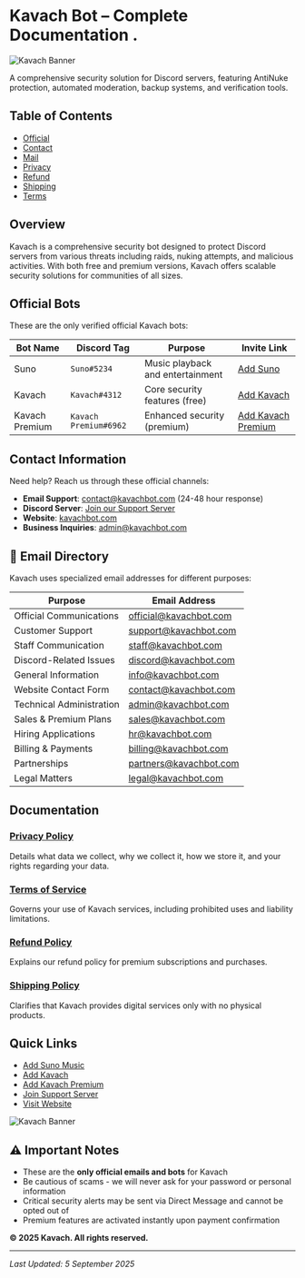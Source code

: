 # Kavach Bot – Complete Documentation .

  ![Kavach Banner](https://media.discordapp.net/attachments/1270304805570482188/1413524815058436096/logo.png?ex=68bc3f11&is=68baed91&hm=a53b1b054dd7d7e4f57fdd90c2a4dd157d1e2172b0352bbb7606d58b218d2d21&=&format=webp&quality=lossless&width=350&height=350)

A comprehensive security solution for Discord servers, featuring AntiNuke protection, automated moderation, backup systems, and verification tools.

##  Table of Contents

- [Official](./Official.md)
- [Contact](./Contact.md)
- [Mail](./Mail.md)
- [Privacy](./Privacy.md)
- [Refund](./Refund.md)
- [Shipping](./Shipping.md)
- [Terms](./Terms.md)

##  Overview

Kavach is a comprehensive security bot designed to protect Discord servers from various threats including raids, nuking attempts, and malicious activities. With both free and premium versions, Kavach offers scalable security solutions for communities of all sizes.

##  Official Bots

These are the only verified official Kavach bots:

| Bot Name | Discord Tag | Purpose | Invite Link |
|----------|-------------|---------|-------------|
| Suno | `Suno#5234` | Music playback and entertainment | [Add Suno](https://discord.com/oauth2/authorize?client_id=1213200797844897833) |
| Kavach | `Kavach#4312` | Core security features (free) | [Add Kavach](https://discord.com/oauth2/authorize?client_id=860040650124558336) |
| Kavach Premium | `Kavach Premium#6962` | Enhanced security (premium) | [Add Kavach Premium](https://discord.com/oauth2/authorize?client_id=1051442182466314281) |

##  Contact Information

Need help? Reach us through these official channels:

- **Email Support**: [contact@kavachbot.com](mailto:contact@kavachbot.com) (24-48 hour response)
- **Discord Server**: [Join our Support Server](https://discord.gg/Kavach)
- **Website**: [kavachbot.com](https://kavachbot.com)
- **Business Inquiries**: [admin@kavachbot.com](mailto:admin@kavachbot.com)

## 📧 Email Directory

Kavach uses specialized email addresses for different purposes:

| Purpose | Email Address |
|---------|---------------|
| Official Communications | [official@kavachbot.com](mailto:official@kavachbot.com) |
| Customer Support | [support@kavachbot.com](mailto:support@kavachbot.com) |
| Staff Communication | [staff@kavachbot.com](mailto:staff@kavachbot.com) |
| Discord-Related Issues | [discord@kavachbot.com](mailto:discord@kavachbot.com) |
| General Information | [info@kavachbot.com](mailto:info@kavachbot.com) |
| Website Contact Form | [contact@kavachbot.com](mailto:contact@kavachbot.com) |
| Technical Administration | [admin@kavachbot.com](mailto:admin@kavachbot.com) |
| Sales & Premium Plans | [sales@kavachbot.com](mailto:sales@kavachbot.com) |
| Hiring Applications | [hr@kavachbot.com](mailto:hr@kavachbot.com) |
| Billing & Payments | [billing@kavachbot.com](mailto:billing@kavachbot.com) |
| Partnerships | [partners@kavachbot.com](mailto:partners@kavachbot.com) |
| Legal Matters | [legal@kavachbot.com](mailto:legal@kavachbot.com) |

##  Documentation

### [Privacy Policy](Privacy.md)
Details what data we collect, why we collect it, how we store it, and your rights regarding your data.

### [Terms of Service](Terms.md)
Governs your use of Kavach services, including prohibited uses and liability limitations.

### [Refund Policy](Refund.md)
Explains our refund policy for premium subscriptions and purchases.

### [Shipping Policy](Shipping.md)
Clarifies that Kavach provides digital services only with no physical products.

##  Quick Links
- [Add Suno Music ](https://discord.com/oauth2/authorize?client_id=1213200797844897833)
- [Add Kavach ](https://discord.com/oauth2/authorize?client_id=860040650124558336)
- [Add Kavach Premium](https://discord.com/oauth2/authorize?client_id=1051442182466314281)
- [Join Support Server](https://discord.gg/Kavach)
- [Visit Website](https://kavachbot.com)

![Kavach Banner](https://media.discordapp.net/attachments/1270304805570482188/1413524247644733570/banner.png?ex=68bc3e8a&is=68baed0a&hm=cf8807fe7917e72c1bc08e24d63ff18574d5541387d55961961dcc18ad562697&=&format=webp&quality=lossless&width=550&height=194)

## ⚠️ Important Notes

- These are the **only official emails and bots** for Kavach
- Be cautious of scams - we will never ask for your password or personal information
- Critical security alerts may be sent via Direct Message and cannot be opted out of
- Premium features are activated instantly upon payment confirmation

**© 2025 Kavach. All rights reserved.**

---

*Last Updated: 5 September 2025*
